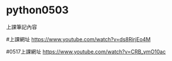 # python0503
上課筆記內容

#上課網址
https://www.youtube.com/watch?v=ds8RirjEo4M

#0517上課網址
https://www.youtube.com/watch?v=CRB_ymO10ac